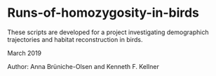 # Runs-of-homozygosity-in-birds
These scripts are developed for a project investigating demographich trajectories and habitat reconstruction in birds.

March 2019

Author: Anna Brüniche-Olsen and Kenneth F. Kellner
